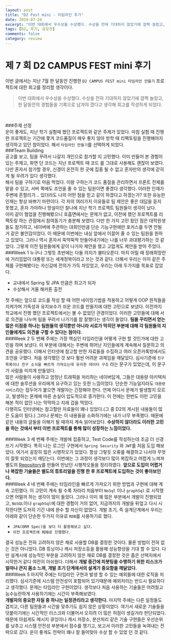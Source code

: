 ```yaml
---
layout: post
title: "D2 Fest mini - 타임라인 후기"
date: 2019-07-28
excerpt: "이번 대회에서 우수상을 수상했다. 수상을 전혀 기대하지 않았기에 깜짝 놀랐고, 한 달동안의 경험들을 기록으로 남겨야 겠다고 생각해 회고를 작성하게 되었다."
tags: [D2, 후기, 공모전]
comments: false
category: review
---
```

# **제 7 회 D2 CAMPUS FEST mini 후기**
이번 글에서는 지난 7월 한 달동안 진행한 `D2 CAMPUS FEST mini 타임라인 만들기` 프로젝트에 대한 회고를 정리할 생각이다.
> 이번 대회에서 우수상을 수상했다. 수상을 전혀 기대하지 않았기에 깜짝 놀랐고, 한 달동안의 경험들을 기록으로 남겨야 겠다고 생각해 회고를 작성하게 되었다.

<br>

###주제 선정  
운이 좋게도, 지난 학기 실험때 했던 프로젝트와 같은 주제가 있었다. 마침 실험 때 진행한 프로젝트는 기간에 쫓겨 코드품질이 매우
좋지 않아 방학 때 리팩토링을 진행해야지 생각하고 있던 참이었다. 해서 `타임라인 만들기`를 선택하게 되었다.
<br>
###Team Building  
공고를 보고, 팀을 꾸려서 나갈지 개인으로 참가할 지 고민했다. 이미 만들어 본 경험이 있는 주제고, 화면 단 코드는 지난 프로젝트 때 코드
를 그대로 사용해도 괜찮아 보였다. 다만 혼자서 참가할 경우, 신경이 온전히 한 곳에 집중 될 수 없고 혼자만의 생각에 갇히게 될 우려가 있다 생각했다.  
해서 팀을 구하기로 마음 먹었다. 이왕 구하는거 코드 품질을 관리하면서 프론트 전체를 맡을 수 있고, 서버 쪽에도 조언을 줄 수 있는 팀원이면 
좋겠다 생각했다. 이러한 인재가 주변에 흔할리가... 있더라도 나의 어떤 점을 믿고 같이 하겠다고 하겠는가? 또한 유능한 인재는 항상 바쁘기 마련이다. 각 자의 
여러가지 이유들로 팀 제안은 좋은 대답을 듣지 못했고, 혼자 가야하나 망설이던 찰나에 지난 학기 프로젝트 팀원들이 생각이 났다.  
이미 같이 협업을 진행해봤으니 호흡면에서는 문제가 없고, 이전에 했던 프로젝트를 리팩토링 하는 관점에서 참여동기가 충분해 보였다. 다만 한 가지 고민 됬던 점은
대학원생들도 참가하고, 네이버에 주관하는 대회인만큼 단순 기능구현에만 포커스를 두면 안될 거 같은 불안감이었다. 이 때문에 이번에는 내심 앞에서 이끌어 줄 수 있는
팀원을 원하고 있었다. 그러나 역시 혼자서 뚝딱뚝딱 만들어내기에는 나를 너무 과대평가하는 것 같았다. 그렇게 이전 팀원들에게 같이 나가자 제안을 했고 고맙게도 제안을
받아 주었다.
<br>
###Week 1 
누구나 그렇듯 초반에는 다들 의지가 불타오른다. 마치 어릴 때 장래희망란에 거리낌없이 대통령 또는 세계정복이라고 쓰는 것과 같다. 더해서 우리는 이미 같은 주제를 구현해봤다는 
자신감에 전의가 가득 차있었고, 우리는 아래 두가지를 목표로 잡았다.  

* 교내에서 Spring 및 JPA 만큼은 최고가 되자  
* 수상해서 겨울 해커톤 출전  
  
첫 주에는 앞으로 코드를 작성 할 때 어떤 네이밍기법을 적용하고 어떻게 OOP 원칙들을 지켜가며 가독성과 유지보수가 쉬운 코드를 만들지에 대한 고민으로 보냈다. 이전까지 학교에서 
진행 했던 프로젝트에서는 볼 수 없었던 관경이었다. 이러한 고민들에 대해 서로 의견을 나누며 팀을 꾸려서 나가기를 참 잘했다는 생각이 들었다. **팀을 꾸리면서 얻는 많은 이점중 하나는 팀원들의 
생각뿐만 아니라 서로가 막히던 부분에 대해 각 팀원들의 지인들에게도 의견을 구할 수 있다는 점이다.** 
<br>
###Week 2 
두 번째 주에는 가장 핵심인 타임라인을 어떻게 구현 할 것인가에 대한 고민을 하며 보냈다. 이 부분에 대해서는 주변에 뛰어난 지인들에게 계속해서 질문하고 의견을 공유했다. 더해서
인터넷에 참고할 만한 자료들을 수집하고 여러 오픈카톡방에서도 조언을 구했다. 처음 생각했던 것 보다 훨씬 어려운 과제임을 깨달았다. 심사기준에 `친구 목록이나 친구 소식을 빠르게 가져오는데 유리한 데이터 구조`
라는 문구가 있었는데, 이 문구가 사람을 미치게 만들었다.  
많은 사람들이 사용하고 엄청난 트래픽을 처리하는 네이버답게, 그들은 대용량 아키텍처에 대한 솔루션을 우리에게 요구하고 있는 듯한 느낌이었다. 단순한 기능일지라도 `대용량 서비스`라는 
접두어가 붙으면 개발자는 긴장해야 한다. 언제 어디서 문제가 발생할지 모르고, 발생하는 문제에 따른 손실이 압도적으로 증가한다. 이 전에는 한번도 이런 고민을 해본 적이 없던 나는 막막하고 지레 겁을 먹었다.  
다행히도 인터넷에는 참고할만 자료들이 꽤나 있었다.(그 중 D2의 게시된 내용들이 많은 도움이 됬다.) 그러나 문제는 이 내용들을 소화하기에는 내가 너무 부족했다. 때문에 같은 내용의 글들을
이해가 될 때까지 계속 읽어보았다. **수상하지 않더라도 이러한 고민을 하는 것에서 부터 이번 프로젝트를 통해 많이 성장하는 느낌이었다.**
<br>

###Week 3
세 번째 주에는 개발에 집중하고, Test Code를 작성하는데 조금 더 신경쓰기 시작했다. 특히 나는 로그인 구현에서 `Spring Security` 와 `JWT`를 처음 도입 해보았다.
여기서 굉장히 많은 시행착오가 있었다. 항상 그렇듯 오류를 해결하고 나서야 무엇이 잘못 되었는지 깨닫는다. 이번에는 그 과정이 생각보다 많이 복잡하고 어렵게 느껴져 별도의 
[Repository](https://github.com/koogk7/LoginApiForJwtAndSecurity)를 만들어 만났던 시행착오들을 정리하였다. **앞으로 도입이 어렵거나 복잡한 기술들은 별도의 
튜토리얼을 진행 한 후 프로젝트에 도입하는 것이 좋아보인다.**
<br>
###Week 4
네 번째 주에는 타임라인을 빠르게 가져오기 위한 방법과 구현에 대해 계속 고민했다. 이 고민이 계속 될 수록 차라리 처음부터 `NoSql` 이나 `graphSql` 로 
시작했으면 어떨까 하는 생각이 많이 들었다. 그러나 이미 꽤 많은 부분에서 개발이 진행되었고, `NoSQL`이나 `graphSql`에 대한 경험이 거의 없어, 지금까지의 
개발을 뒤엎고 다시 시작한다면 도저히 기간 내에 완수 할 자신이 없었다. 개발 초기, 즉 설계단계에서 우리는 아래와 같이 단순한 두가지 이유로 `RDB`를 사용하기로 했다.
- `JPA(ORM Spec)을 보다 더 활용해보고 싶다.`
- `이전 프로젝트에 RDB로 진행했다.`  

결국 성능은 전혀 고려하지 않은 채로 사용할 DB를 결정한 것이다. 물론 방법이 전혀 없는 것은 아니었다. DB 튜닝이나 캐시 저장소등을 활용해 성능향샹을 기대 할 수 있다. 다만 
설계시에 성능적인 부분을 고려하지 않은 채로 DB를 결정한 것은 좁은 선택지에서 시작한거 같다 여전히 아쉬웠다. 더해서 **개발 중간에 피봇팅을 수행하기 위한 리스크가 얼마나 큰지 몸소
느껴, 개발 초기 단계에서의 설계가 중요함을 깨달았다.**
<br>
###Week 5
마지막 주에는 타임라인 구현과 발생 할 수 있는 예외들에 대한 로직을 처리했다. 심사기준에 시스템 안전성이 포함되어 있기때문에 예외처리는 반드시 필요하다고 생각했다. 문제는 
타임라인 구현이었다. 생각보다 처음 사용하는 기술들은 어려웠고 능수능란하게 사용하기에는 시간이 부족해보였다.   
**개발자의 중요한 자질 중 하나는 일정관리라고 생각한다.** 마지막 주에는 다른 일정들도 겹치고, 다른 팀원들과 시간을 맞추기도 쉽지 않은 상황이었다. 여기서 새로운 기술들을 
덧붙이기에는 시간적인 리스크와 더불어서 오히려 더 많은 허점이 생길거라 판단되었다. 때문에 아쉽게도 메시지 큐잉이나 캐시 저장소, 분산처리 같은 기술 구현들은 우선순위를 
낮추고 시스템 안전성 부분에서 점수를 챙기고, 보고서 이러한 고민들을 녹여내는 전략으로 갔다. 운이 좋게도 전략이 꽤나 잘 들어맞아 수상 할 수 있었 던 것 같다.


  
